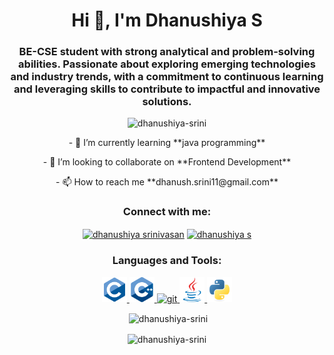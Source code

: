 <h1 align="center">Hi 👋, I'm Dhanushiya S</h1>
<h3 align="center">BE-CSE student with strong analytical and problem-solving abilities. Passionate about exploring emerging technologies and industry trends, with a commitment to continuous learning and leveraging skills to contribute to impactful and innovative solutions.</h3>

<p align="center"> <img src="https://komarev.com/ghpvc/?username=dhanushiya-srini&label=Profile%20views&color=0e75b6&style=flat" alt="dhanushiya-srini" /> </p>
<p align="center">
- 🌱 I’m currently learning **java programming** 
<p align="center">
- 👯 I’m looking to collaborate on **Frontend Development**
<p align="center">
- 📫 How to reach me **dhanush.srini11@gmail.com**
</p>
<h3 align="center">Connect with me:</h3>
<p align="center">
<a href="https://linkedin.com/in/dhanushiya srinivasan" target="blank"><img align="center" src="https://raw.githubusercontent.com/rahuldkjain/github-profile-readme-generator/master/src/images/icons/Social/linked-in-alt.svg" alt="dhanushiya srinivasan" height="30" width="40" /></a>
<a href="https://www.hackerrank.com/dhanushiya s" target="blank"><img align="center" src="https://raw.githubusercontent.com/rahuldkjain/github-profile-readme-generator/master/src/images/icons/Social/hackerrank.svg" alt="dhanushiya s" height="30" width="40" /></a>
</p>

<h3 align="center">Languages and Tools:</h3>
<p align="center"> <a href="https://www.cprogramming.com/" target="_blank" rel="noreferrer"> <img src="https://raw.githubusercontent.com/devicons/devicon/master/icons/c/c-original.svg" alt="c" width="40" height="40"/> </a> <a href="https://www.w3schools.com/cpp/" target="_blank" rel="noreferrer"> <img src="https://raw.githubusercontent.com/devicons/devicon/master/icons/cplusplus/cplusplus-original.svg" alt="cplusplus" width="40" height="40"/> </a> <a href="https://git-scm.com/" target="_blank" rel="noreferrer"> <img src="https://www.vectorlogo.zone/logos/git-scm/git-scm-icon.svg" alt="git" width="40" height="40"/> </a> <a href="https://www.java.com" target="_blank" rel="noreferrer"> <img src="https://raw.githubusercontent.com/devicons/devicon/master/icons/java/java-original.svg" alt="java" width="40" height="40"/> </a> <a href="https://www.python.org" target="_blank" rel="noreferrer"> <img src="https://raw.githubusercontent.com/devicons/devicon/master/icons/python/python-original.svg" alt="python" width="40" height="40"/> </a> </p>

<p align="center">&nbsp;<img align="center" src="https://github-readme-stats.vercel.app/api?username=dhanushiya-srini&show_icons=true&locale=en" alt="dhanushiya-srini" /></p>

<p align="center"><img align="center" src="https://github-readme-streak-stats.herokuapp.com/?user=dhanushiya-srini&" alt="dhanushiya-srini" /></p>

